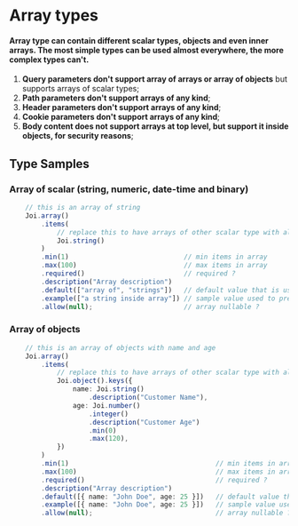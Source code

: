 # Array types

#### Array type can contain different scalar types, objects and even inner arrays. The most simple types can be used almost everywhere, the more complex types can't.

1. **Query parameters don't support array of arrays or array of objects** but supports arrays of scalar types;
2. **Path parameters don't support arrays of any kind**;
3. **Header parameters don't support arrays of any kind**;
4. **Cookie parameters don't support arrays of any kind**;
5. **Body content does not support arrays at top level, but support it inside objects, for security reasons**;

## Type Samples

### Array of scalar (string, numeric, date-time and binary)

```ts
    // this is an array of string
    Joi.array()
        .items(
            // replace this to have arrays of other scalar type with all details needed
            Joi.string()
        )
        .min(1)                             // min items in array
        .max(100)                           // max items in array
        .required()                         // required ?
        .description("Array description")   
        .default(["array of", "strings"])   // default value that is used if not present
        .example(["a string inside array"]) // sample value used to prefill API, notice it's an array
        .allow(null);                       // array nullable ?
```

### Array of objects

```ts
    // this is an array of objects with name and age
    Joi.array()
        .items(
            // replace this to have arrays of other scalar type with all details needed
            Joi.object().keys({
                name: Joi.string()
                    .description("Customer Name"),
                age: Joi.number()
                    .integer()
                    .description("Customer Age")
                    .min(0)
                    .max(120),
            })
        )
        .min(1)                                     // min items in array
        .max(100)                                   // max items in array
        .required()                                 // required ?
        .description("Array description")   
        .default([{ name: "John Doe", age: 25 }])   // default value that is used if not present
        .example([{ name: "John Doe", age: 25 }])   // sample value used to prefill API, notice it's an array
        .allow(null);                               // array nullable ?
```
